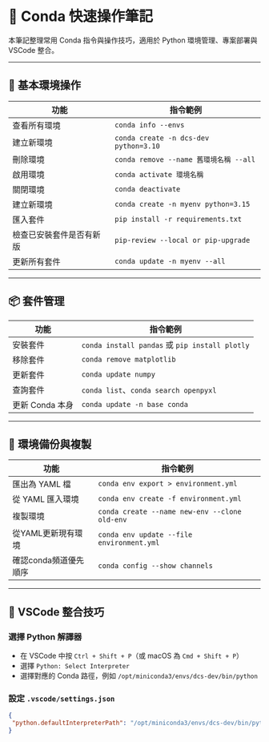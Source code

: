 # 🧪 Conda 快速操作筆記

本筆記整理常用 Conda 指令與操作技巧，適用於 Python 環境管理、專案部署與 VSCode 整合。

---

## 🎯 基本環境操作

| 功能       | 指令範例                                      |
|------------|-----------------------------------------------|
| 查看所有環境 | `conda info --envs`                           |
| 建立新環境   | `conda create -n dcs-dev python=3.10`         |
| 刪除環境     | `conda remove --name 舊環境名稱 --all`        |
| 啟用環境     | `conda activate 環境名稱`                     |
| 關閉環境     | `conda deactivate`                            |
| 建立新環境    | `conda create -n myenv python=3.15`          |
| 匯入套件    | `pip install -r requirements.txt`          |
| 檢查已安裝套件是否有新版    | `pip-review --local or pip-upgrade`   |
| 更新所有套件    | `conda update -n myenv --all`      |

---

## 📦 套件管理

| 功能         | 指令範例                              |
|--------------|---------------------------------------|
| 安裝套件     | `conda install pandas` 或 `pip install plotly` |
| 移除套件     | `conda remove matplotlib`             |
| 更新套件     | `conda update numpy`                  |
| 查詢套件     | `conda list`、`conda search openpyxl` |
| 更新 Conda 本身 | `conda update -n base conda`            |

---

## 🔧 環境備份與複製

| 功能           | 指令範例                                         |
|----------------|--------------------------------------------------|
| 匯出為 YAML 檔   | `conda env export > environment.yml`            |
| 從 YAML 匯入環境 | `conda env create -f environment.yml`           |
| 複製環境        | `conda create --name new-env --clone old-env`   |
| 從YAML更新現有環境        | `conda env update --file environment.yml`|
| 確認conda頻道優先順序     | `conda config --show channels`|

---

## 💼 VSCode 整合技巧

### 選擇 Python 解譯器

- 在 VSCode 中按 `Ctrl + Shift + P`（或 macOS 為 `Cmd + Shift + P`）
- 選擇 `Python: Select Interpreter`
- 選擇對應的 Conda 路徑，例如 `/opt/miniconda3/envs/dcs-dev/bin/python`

### 設定 `.vscode/settings.json`

 ```json
{
  "python.defaultInterpreterPath": "/opt/miniconda3/envs/dcs-dev/bin/python"
}
